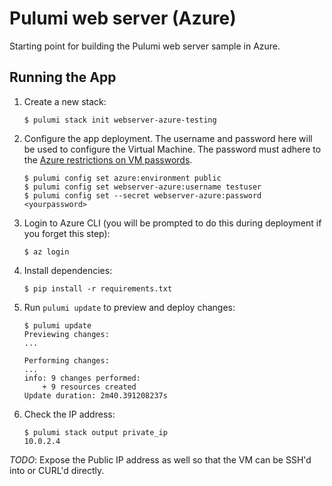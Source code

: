 # Pulumi web server (Azure)

Starting point for building the Pulumi web server sample in Azure.

## Running the App

1.  Create a new stack:

    ```
    $ pulumi stack init webserver-azure-testing
    ```

1.  Configure the app deployment.  The username and password here will be used to configure the Virtual Machine.  The
password must adhere to the [Azure restrictions on VM
passwords](https://docs.microsoft.com/en-us/azure/virtual-machines/windows/faq#what-are-the-password-requirements-when-creating-a-vm).

    ```
    $ pulumi config set azure:environment public
    $ pulumi config set webserver-azure:username testuser
    $ pulumi config set --secret webserver-azure:password <yourpassword>
    ```

1.  Login to Azure CLI (you will be prompted to do this during deployment if you forget this step):

    ```
    $ az login
    ```

1.  Install dependencies:

    ```
    $ pip install -r requirements.txt
    ```

1.  Run `pulumi update` to preview and deploy changes:

    ``` 
    $ pulumi update
    Previewing changes:
    ...

    Performing changes:
    ...
    info: 9 changes performed:
        + 9 resources created
    Update duration: 2m40.391208237s
    ```

1.  Check the IP address:

    ```
    $ pulumi stack output private_ip
    10.0.2.4
    ```

*TODO*: Expose the Public IP address as well so that the VM can be SSH'd into or CURL'd directly.
